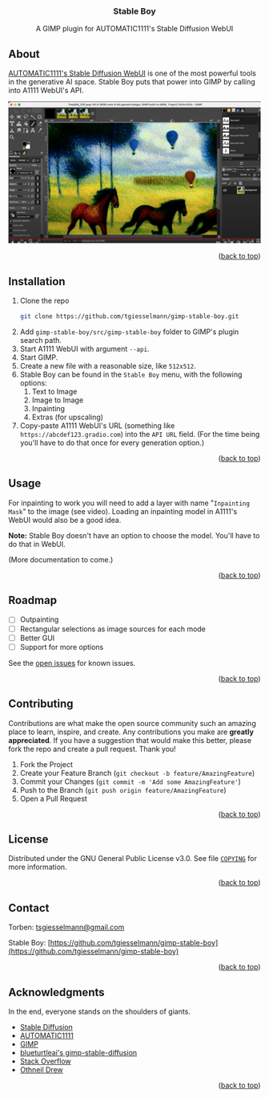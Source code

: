 <a name="readme-top"></a>

<h3 align="center">Stable Boy</h3>

  <p align="center">
    A GIMP plugin for AUTOMATIC1111's Stable Diffusion WebUI
  </p>
</div>

<!-- ABOUT THE PROJECT -->
## About

[AUTOMATIC1111's Stable Diffusion WebUI](https://github.com/AUTOMATIC1111/stable-diffusion-webui) is one of the most powerful tools in the generative AI space. Stable Boy puts that power into GIMP by calling into A1111 WebUI's API.

[![A short demo](./public/images/demo-video-screenshot.png)](https://youtu.be/YMVog30OcTI)


<p align="right">(<a href="#readme-top">back to top</a>)</p>


## Installation

1. Clone the repo
   ```sh
   git clone https://github.com/tgiesselmann/gimp-stable-boy.git
   ```
1. Add `gimp-stable-boy/src/gimp-stable-boy` folder to GIMP's plugin search path.
1. Start A1111 WebUI with argument `--api`.
1. Start GIMP.
1. Create a new file with a reasonable size, like `512x512`.
1. Stable Boy can be found in the `Stable Boy` menu, with the following options:
   1. Text to Image
   1. Image to Image
   1. Inpainting
   1. Extras (for upscaling)
1. Copy-paste A1111 WebUI's URL (something like `https://abcdef123.gradio.com`) into the `API URL` field. (For the time being you'll have to do that once for every generation option.)


<p align="right">(<a href="#readme-top">back to top</a>)</p>



<!-- USAGE EXAMPLES -->
## Usage

For inpainting to work you will need to add a layer with name "`Inpainting Mask`" to the image (see video). Loading an inpainting model in A1111's WebUI would also be a good idea.

**Note:** Stable Boy doesn't have an option to choose the model. You'll have to do that in WebUI.

(More documentation to come.)

<p align="right">(<a href="#readme-top">back to top</a>)</p>



<!-- ROADMAP -->
## Roadmap

- [ ] Outpainting
- [ ] Rectangular selections as image sources for each mode
- [ ] Better GUI
- [ ] Support for more options

See the [open issues](https://github.com/tgiesselmann/gimp-stable-boy/issues) for known issues.

<p align="right">(<a href="#readme-top">back to top</a>)</p>



<!-- CONTRIBUTING -->
## Contributing

Contributions are what make the open source community such an amazing place to learn, inspire, and create. Any contributions you make are **greatly appreciated**. If you have a suggestion that would make this better, please fork the repo and create a pull request. Thank you!

1. Fork the Project
2. Create your Feature Branch (`git checkout -b feature/AmazingFeature`)
3. Commit your Changes (`git commit -m 'Add some AmazingFeature'`)
4. Push to the Branch (`git push origin feature/AmazingFeature`)
5. Open a Pull Request

<p align="right">(<a href="#readme-top">back to top</a>)</p>



<!-- LICENSE -->
## License

Distributed under the GNU General Public License v3.0. See file [`COPYING`](COPYING) for more information.

<p align="right">(<a href="#readme-top">back to top</a>)</p>



<!-- CONTACT -->
## Contact

Torben: tsgiesselmann@gmail.com

Stable Boy: [https://github.com/tgiesselmann/gimp-stable-boy](https://github.com/tgiesselmann/gimp-stable-boy)

<p align="right">(<a href="#readme-top">back to top</a>)</p>



<!-- ACKNOWLEDGMENTS -->
## Acknowledgments

In the end, everyone stands on the shoulders of giants.

* [Stable Diffusion](https://github.com/CompVis/stable-diffusion)
* [AUTOMATIC1111](https://github.com/AUTOMATIC1111/stable-diffusion-webui)
* [GIMP](https://www.gimp.org/)
* [blueturtleai's gimp-stable-diffusion](https://github.com/blueturtleai/gimp-stable-diffusion)
* [Stack Overflow](https://stackoverflow.com/)
* [Othneil Drew](https://github.com/othneildrew)

<p align="right">(<a href="#readme-top">back to top</a>)</p>
